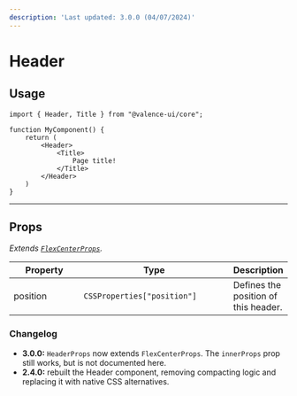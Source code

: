 ```yaml
---
description: 'Last updated: 3.0.0 (04/07/2024)'
---
```


# Header

## Usage

```tsx
import { Header, Title } from "@valence-ui/core";

function MyComponent() { 
    return ( 
        <Header>
            <Title>
                Page title!
            </Title>
        </Header>
    )
}
```

***

## Props

_Extends_ [_`FlexCenterProps`_](flex/flex-center.md#props)_._

<table data-full-width="true"><thead><tr><th width="133.48323170731706">Property</th><th width="282">Type</th><th>Description</th></tr></thead><tbody><tr><td>position</td><td><code>CSSProperties["position"]</code></td><td>Defines the position of this header.</td></tr></tbody></table>

### Changelog

* **3.0.0:** `HeaderProps` now extends `FlexCenterProps`. The `innerProps` prop still works, but is not documented here.
* **2.4.0:** rebuilt the Header component, removing compacting logic and replacing it with native CSS alternatives.

